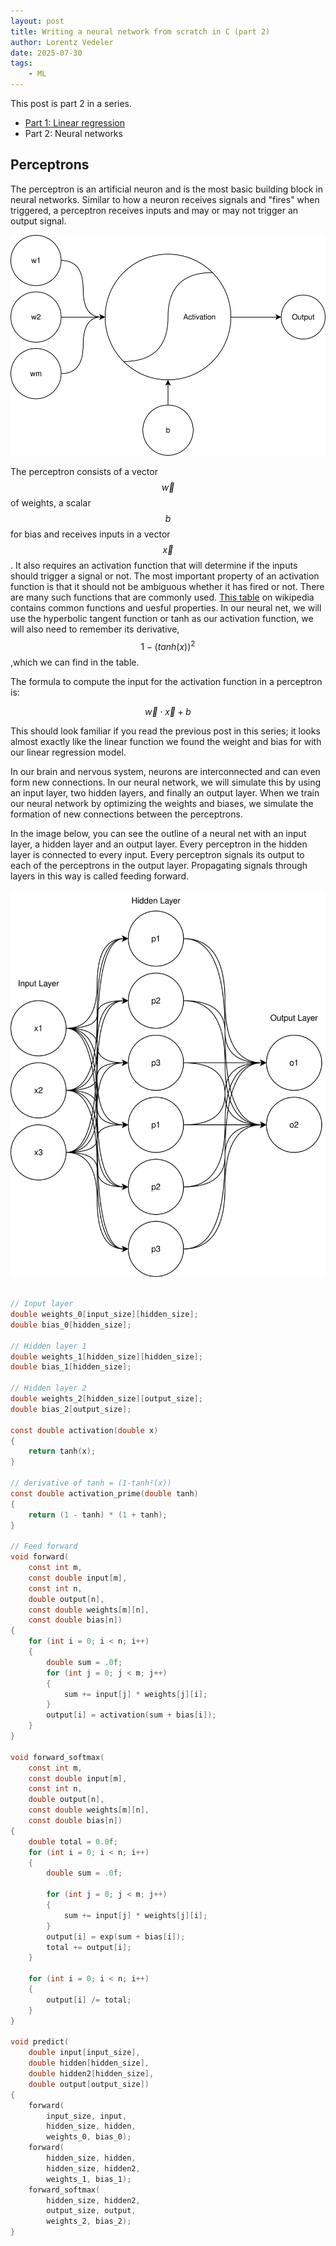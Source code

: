 ```yaml
---
layout: post
title: Writing a neural network from scratch in C (part 2)
author: Lorentz Vedeler
date: 2025-07-30
tags:   
    - ML
---
```


This post is part 2 in a series.

- [Part 1: Linear regression](https://lorentzvedeler.com/2025/07/28/neural-net-linear/)
- Part 2: Neural networks

## Perceptrons

The perceptron is an artificial neuron and is the most basic building block in neural networks. Similar to how a neuron receives signals and "fires" when triggered, a perceptron receives inputs and may or may not trigger an output signal.

![A diagram of a perceptron](../assets/imgs/perceptron.svg)

The perceptron consists of a vector $$\vec{w}$$ of weights, a scalar $$b$$ for bias and receives inputs in a vector $$\vec{x}$$. It also requires an activation function that will determine if the inputs should trigger a signal or not.
The most important property of an activation function is that it should not be ambiguous whether it has fired or not. There are many such functions that are commonly used. [This table](https://en.wikipedia.org/wiki/Activation_function#Table_of_activation_functions) on wikipedia contains common functions and uesful properties. In our neural net, we will use the hyperbolic tangent function or tanh as our activation function, we will also need to remember its derivative, $$1-(tanh(x))^2$$,which we can find in the table.

The formula to compute the input for the activation function in a perceptron is:

$$
\vec{w}\cdot\vec{x} + b
$$

This should look familiar if you read the previous post in this series; it looks almost exactly like the linear function we found the weight and bias for with our linear regression model.

In our brain and nervous system, neurons are interconnected and can even form new connections. In our neural network, we will simulate this by using an input layer, two hidden layers, and finally an output layer. When we train our neural network by optimizing the weights and biases, we simulate the formation of new connections between the perceptrons.

In the image below, you can see the outline of a neural net with an input layer, a hidden layer and an output layer. Every perceptron in the hidden layer is connected to every input. Every perceptron signals its output to each of the perceptrons in the output layer. Propagating signals through layers in this way is called feeding forward.

![A diagram depicting the basic structure of a neural net](../assets/imgs/neuralnet.svg)

```c

// Input layer
double weights_0[input_size][hidden_size];
double bias_0[hidden_size];

// Hidden layer 1
double weights_1[hidden_size][hidden_size];
double bias_1[hidden_size];

// Hidden layer 2
double weights_2[hidden_size][output_size];
double bias_2[output_size];

const double activation(double x)
{
    return tanh(x);
}

// derivative of tanh = (1-tanh²(x))
const double activation_prime(double tanh)
{
    return (1 - tanh) * (1 + tanh);
}

// Feed forward
void forward(
    const int m,
    const double input[m],
    const int n,
    double output[n],
    const double weights[m][n],
    const double bias[n])
{
    for (int i = 0; i < n; i++)
    {
        double sum = .0f;
        for (int j = 0; j < m; j++)
        {
            sum += input[j] * weights[j][i];
        }
        output[i] = activation(sum + bias[i]);
    }
}

void forward_softmax(
    const int m,
    const double input[m],
    const int n,
    double output[n],
    const double weights[m][n],
    const double bias[n])
{
    double total = 0.0f;
    for (int i = 0; i < n; i++)
    {
        double sum = .0f;

        for (int j = 0; j < m; j++)
        {
            sum += input[j] * weights[j][i];
        }
        output[i] = exp(sum + bias[i]);
        total += output[i];
    }

    for (int i = 0; i < n; i++)
    {
        output[i] /= total;
    }
}

void predict(
    double input[input_size],
    double hidden[hidden_size],
    double hidden2[hidden_size],
    double output[output_size])
{
    forward(
        input_size, input,
        hidden_size, hidden,
        weights_0, bias_0);
    forward(
        hidden_size, hidden,
        hidden_size, hidden2,
        weights_1, bias_1);
    forward_softmax(
        hidden_size, hidden2,
        output_size, output,
        weights_2, bias_2);
}
```
